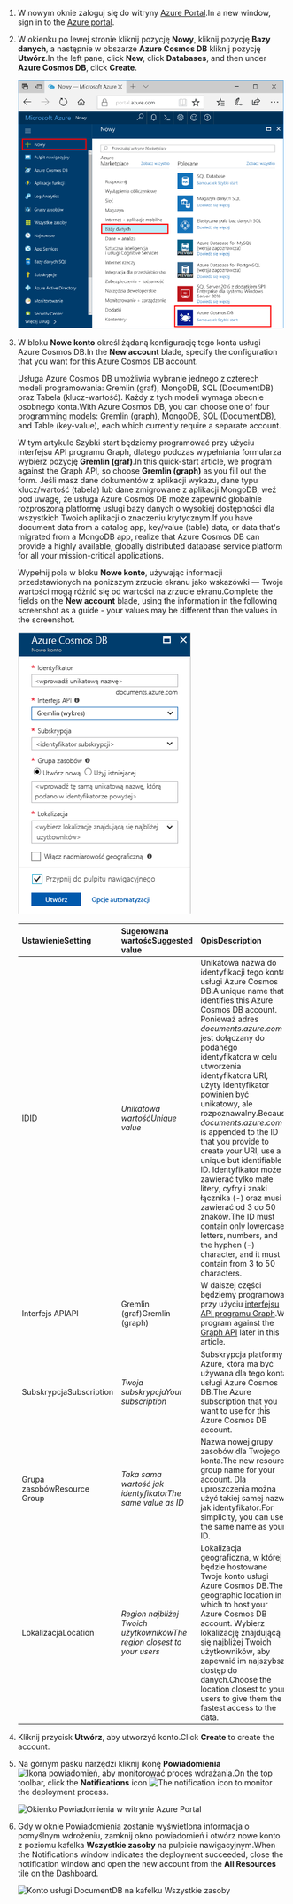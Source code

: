 1. <span data-ttu-id="bd43f-101">W nowym oknie zaloguj się do witryny [Azure Portal](https://portal.azure.com/).</span><span class="sxs-lookup"><span data-stu-id="bd43f-101">In a new window, sign in to the [Azure portal](https://portal.azure.com/).</span></span>
2. <span data-ttu-id="bd43f-102">W okienku po lewej stronie kliknij pozycję **Nowy**, kliknij pozycję **Bazy danych**, a następnie w obszarze **Azure Cosmos DB** kliknij pozycję **Utwórz**.</span><span class="sxs-lookup"><span data-stu-id="bd43f-102">In the left pane, click **New**, click **Databases**, and then under **Azure Cosmos DB**, click **Create**.</span></span>
   
   ![Okienko Bazy danych w witrynie Azure Portal](./media/cosmos-db-create-dbaccount-graph/create-nosql-db-databases-json-tutorial-1.png)

3. <span data-ttu-id="bd43f-104">W bloku **Nowe konto** określ żądaną konfigurację tego konta usługi Azure Cosmos DB.</span><span class="sxs-lookup"><span data-stu-id="bd43f-104">In the **New account** blade, specify the configuration that you want for this Azure Cosmos DB account.</span></span> 

    <span data-ttu-id="bd43f-105">Usługa Azure Cosmos DB umożliwia wybranie jednego z czterech modeli programowania: Gremlin (graf), MongoDB, SQL (DocumentDB) oraz Tabela (klucz-wartość). Każdy z tych modeli wymaga obecnie osobnego konta.</span><span class="sxs-lookup"><span data-stu-id="bd43f-105">With Azure Cosmos DB, you can choose one of four programming models: Gremlin (graph), MongoDB, SQL (DocumentDB), and Table (key-value), each which currently require a separate account.</span></span>
       
    <span data-ttu-id="bd43f-106">W tym artykule Szybki start będziemy programować przy użyciu interfejsu API programu Graph, dlatego podczas wypełniania formularza wybierz pozycję **Gremlin (graf)**.</span><span class="sxs-lookup"><span data-stu-id="bd43f-106">In this quick-start article, we program against the Graph API, so choose **Gremlin (graph)** as you fill out the form.</span></span> <span data-ttu-id="bd43f-107">Jeśli masz dane dokumentów z aplikacji wykazu, dane typu klucz/wartość (tabela) lub dane zmigrowane z aplikacji MongoDB, weź pod uwagę, że usługa Azure Cosmos DB może zapewnić globalnie rozproszoną platformę usługi bazy danych o wysokiej dostępności dla wszystkich Twoich aplikacji o znaczeniu krytycznym.</span><span class="sxs-lookup"><span data-stu-id="bd43f-107">If you have document data from a catalog app, key/value (table) data, or data that's migrated from a MongoDB app, realize that Azure Cosmos DB can provide a highly available, globally distributed database service platform for all your mission-critical applications.</span></span>

    <span data-ttu-id="bd43f-108">Wypełnij pola w bloku **Nowe konto**, używając informacji przedstawionych na poniższym zrzucie ekranu jako wskazówki — Twoje wartości mogą różnić się od wartości na zrzucie ekranu.</span><span class="sxs-lookup"><span data-stu-id="bd43f-108">Complete the fields on the **New account** blade, using the information in the following screenshot as a guide - your values may be different than the values in the screenshot.</span></span>
 
    ![Blok nowego konta usługi Azure Cosmos DB](./media/cosmos-db-create-dbaccount-graph/create-nosql-db-databases-json-tutorial-2.png)

    <span data-ttu-id="bd43f-110">Ustawienie</span><span class="sxs-lookup"><span data-stu-id="bd43f-110">Setting</span></span>|<span data-ttu-id="bd43f-111">Sugerowana wartość</span><span class="sxs-lookup"><span data-stu-id="bd43f-111">Suggested value</span></span>|<span data-ttu-id="bd43f-112">Opis</span><span class="sxs-lookup"><span data-stu-id="bd43f-112">Description</span></span>
    ---|---|---
    <span data-ttu-id="bd43f-113">ID</span><span class="sxs-lookup"><span data-stu-id="bd43f-113">ID</span></span>|<span data-ttu-id="bd43f-114">*Unikatowa wartość*</span><span class="sxs-lookup"><span data-stu-id="bd43f-114">*Unique value*</span></span>|<span data-ttu-id="bd43f-115">Unikatowa nazwa do identyfikacji tego konta usługi Azure Cosmos DB.</span><span class="sxs-lookup"><span data-stu-id="bd43f-115">A unique name that identifies this Azure Cosmos DB account.</span></span> <span data-ttu-id="bd43f-116">Ponieważ adres *documents.azure.com* jest dołączany do podanego identyfikatora w celu utworzenia identyfikatora URI, użyty identyfikator powinien być unikatowy, ale rozpoznawalny.</span><span class="sxs-lookup"><span data-stu-id="bd43f-116">Because *documents.azure.com* is appended to the ID that you provide to create your URI, use a unique but identifiable ID.</span></span> <span data-ttu-id="bd43f-117">Identyfikator może zawierać tylko małe litery, cyfry i znaki łącznika (-) oraz musi zawierać od 3 do 50 znaków.</span><span class="sxs-lookup"><span data-stu-id="bd43f-117">The ID must contain only lowercase letters, numbers, and the hyphen (-) character, and it must contain from 3 to 50 characters.</span></span>
    <span data-ttu-id="bd43f-118">Interfejs API</span><span class="sxs-lookup"><span data-stu-id="bd43f-118">API</span></span>|<span data-ttu-id="bd43f-119">Gremlin (graf)</span><span class="sxs-lookup"><span data-stu-id="bd43f-119">Gremlin (graph)</span></span>|<span data-ttu-id="bd43f-120">W dalszej części będziemy programować przy użyciu [interfejsu API programu Graph](../articles/cosmos-db/graph-introduction.md).</span><span class="sxs-lookup"><span data-stu-id="bd43f-120">We program against the [Graph API](../articles/cosmos-db/graph-introduction.md) later in this article.</span></span>|
    <span data-ttu-id="bd43f-121">Subskrypcja</span><span class="sxs-lookup"><span data-stu-id="bd43f-121">Subscription</span></span>|<span data-ttu-id="bd43f-122">*Twoja subskrypcja*</span><span class="sxs-lookup"><span data-stu-id="bd43f-122">*Your subscription*</span></span>|<span data-ttu-id="bd43f-123">Subskrypcja platformy Azure, która ma być używana dla tego konta usługi Azure Cosmos DB.</span><span class="sxs-lookup"><span data-stu-id="bd43f-123">The Azure subscription that you want to use for this Azure Cosmos DB account.</span></span> 
    <span data-ttu-id="bd43f-124">Grupa zasobów</span><span class="sxs-lookup"><span data-stu-id="bd43f-124">Resource Group</span></span>|<span data-ttu-id="bd43f-125">*Taka sama wartość jak identyfikator*</span><span class="sxs-lookup"><span data-stu-id="bd43f-125">*The same value as ID*</span></span>|<span data-ttu-id="bd43f-126">Nazwa nowej grupy zasobów dla Twojego konta.</span><span class="sxs-lookup"><span data-stu-id="bd43f-126">The new resource group name for your account.</span></span> <span data-ttu-id="bd43f-127">Dla uproszczenia można użyć takiej samej nazwy jak identyfikator.</span><span class="sxs-lookup"><span data-stu-id="bd43f-127">For simplicity, you can use the same name as your ID.</span></span> 
    <span data-ttu-id="bd43f-128">Lokalizacja</span><span class="sxs-lookup"><span data-stu-id="bd43f-128">Location</span></span>|<span data-ttu-id="bd43f-129">*Region najbliżej Twoich użytkowników*</span><span class="sxs-lookup"><span data-stu-id="bd43f-129">*The region closest to your users*</span></span>|<span data-ttu-id="bd43f-130">Lokalizacja geograficzna, w której będzie hostowane Twoje konto usługi Azure Cosmos DB.</span><span class="sxs-lookup"><span data-stu-id="bd43f-130">The geographic location in which to host your Azure Cosmos DB account.</span></span> <span data-ttu-id="bd43f-131">Wybierz lokalizację znajdującą się najbliżej Twoich użytkowników, aby zapewnić im najszybszy dostęp do danych.</span><span class="sxs-lookup"><span data-stu-id="bd43f-131">Choose the location closest to your users to give them the fastest access to the data.</span></span>

4. <span data-ttu-id="bd43f-132">Kliknij przycisk **Utwórz**, aby utworzyć konto.</span><span class="sxs-lookup"><span data-stu-id="bd43f-132">Click **Create** to create the account.</span></span>
5. <span data-ttu-id="bd43f-133">Na górnym pasku narzędzi kliknij ikonę **Powiadomienia** ![Ikona powiadomień](./media/cosmos-db-create-dbaccount-graph/notification-icon.png), aby monitorować proces wdrażania.</span><span class="sxs-lookup"><span data-stu-id="bd43f-133">On the top toolbar, click the **Notifications** icon ![The notification icon](./media/cosmos-db-create-dbaccount-graph/notification-icon.png) to monitor the deployment process.</span></span>

    ![Okienko Powiadomienia w witrynie Azure Portal](./media/cosmos-db-create-dbaccount-graph/notification.png)

6.  <span data-ttu-id="bd43f-135">Gdy w oknie Powiadomienia zostanie wyświetlona informacja o pomyślnym wdrożeniu, zamknij okno powiadomień i otwórz nowe konto z poziomu kafelka **Wszystkie zasoby** na pulpicie nawigacyjnym.</span><span class="sxs-lookup"><span data-stu-id="bd43f-135">When the Notifications window indicates the deployment succeeded, close the notification window and open the new account from the **All Resources** tile on the Dashboard.</span></span> 

    ![Konto usługi DocumentDB na kafelku Wszystkie zasoby](./media/cosmos-db-create-dbaccount-graph/azure-documentdb-all-resources.png)